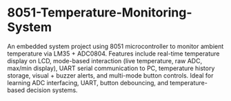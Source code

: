 # 8051-Temperature-Monitoring-System
An embedded system project using 8051 microcontroller to monitor ambient temperature via LM35 + ADC0804. Features include real-time temperature display on LCD, mode-based interaction (live temperature, raw ADC, max/min display), UART serial communication to PC, temperature history storage, visual + buzzer alerts, and multi-mode button controls. Ideal for learning ADC interfacing, UART, button debouncing, and temperature-based decision systems.
